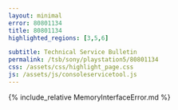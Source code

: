 ```yaml
---
layout: minimal
error: 80801134
title: 80801134
highlighted_regions: [3,5,6]

subtitle: Technical Service Bulletin
permalink: /tsb/sony/playstation5/80801134
css: /assets/css/highlight_page.css
js: /assets/js/consoleservicetool.js
---
```


{% include_relative MemoryInterfaceError.md %}
